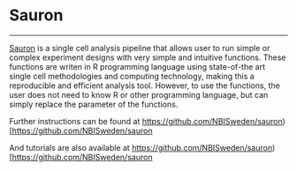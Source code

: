 # Sauron
***

[Sauron](https://github.com/NBISweden/sauron) is a single cell analysis pipeline that allows user to run simple or complex experiment designs with very simple and intuitive functions. These functions are writen in R programming language using state-of-the art single cell methodologies and computing technology, making this a reproducible and efficient analysis tool. However, to use the functions, the user does not need to know R or other programming language, but can simply replace the parameter of the functions.

Further instructions can be found at https://github.com/NBISweden/sauron)[https://github.com/NBISweden/sauron

And tutorials are also available at https://github.com/NBISweden/sauron)[https://github.com/NBISweden/sauron
